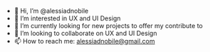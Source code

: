 - 👋 Hi, I’m @alessiadnobile
- 👀 I’m interested in UX and UI Design
- 🌱 I’m currently looking for new projects to offer my contribute to
- 💞️ I’m looking to collaborate on UX and UI Design
- 📫 How to reach me: alessiadnobile@gmail.com
